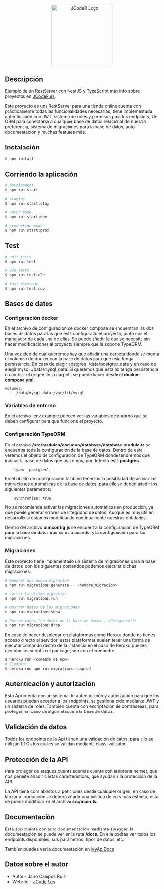 <p align="center">
  <a href="https://blog.jcoder.es/" target="blank"><img src="https://jcoderbucket.s3.eu-west-2.amazonaws.com/Logo/logo512.png" width="200" alt="JCodeR Logo" /></a>
</p>

## Descripción

Ejemplo de un RestServer con NestJS y TypeScript más info sobre proyectos en [JCodeR.es](https://blog.jcoder.es).

Este proyecto es una RestServer para una tienda online cuenta con prácticamente todas las funcionalidades necesarias,
tiene implementada autenticación con JWT, sistema de roles y permisos para los endpoints, Un ORM para conectarse a cualquier
base de datos relacional de nuestra preferencia, sistema de migraciones para la base de datos, auto documentación y muchas features más.

## Instalación

```bash
$ npm install
```

## Corriendo la aplicación

```bash
# development
$ npm run start

# staging
$ npm run start:stag

# watch mode
$ npm run start:dev

# production mode
$ npm run start:prod
```

## Test

```bash
# unit tests
$ npm run test

# e2e tests
$ npm run test:e2e

# test coverage
$ npm run test:cov
```

## Bases de datos

### Configuración docker

En el archivo de configuración de docker compose se encuentran las dos bases de datos para las que está configurado
el proyecto, junto con el manejador de cada una de ellas.
Se puede añadir la que se necesite sin hacer modificaciones al proyecto siempre que la soporte TypeORM.

Una vez elegida cual queremos hay que añadir una carpeta donde se monta el volumen de docker con la base de datos
para que esta tenga persistencia. En caso de elegir postgres ./data/postgres_data y en caso de elegir mysql ./data/mysql_data.
Si queremos que esta no tenga persistencia o cambiar el origen de la carpeta se puede hacer desde el **docker-compose.yml**.

```
volumes:
  - ./data/mysql_data:/var/lib/mysql
```

### Variables de entorno

En el archivo .env.example pueden ver las variables de entorno que se deben configurar para que funcione el proyecto.

### Configuración TypeORM

En el archivo **/src/modules/common/database/database.module.ts** se encuentra toda la configuración de la base de datos.
Dentro de este veremos el objeto de configuración de TypeORM donde tendremos que indicar la base de datos que usaremos,
por defecto está **postgres**.

```
    type: 'postgres',
```

En el objeto de configuración también tenemos la posibilidad de activar las migraciones automáticas de la base de datos,
para ello se deben añadir los siguientes parámetros:

```
    synchronize: true,
```

No se recomienda activar las migraciones automáticas en producción, ya que puede generar errores de integridad de datos.
Aunque es muy útil en desarrollo si estamos modificando continuamente nuestras entidades.

Dentro del archivo **ormconfig.js** se encuentra la configuración de TypeORM para la base de datos que se está usando, y
la configuración para las migraciones.

### Migraciones

Este proyecto tiene implementado un sistema de migraciones para la base de datos, con los siguientes comandos podemos
ejecutar dichas migraciones:

```bash
# Generar una nueva migración
$ npm run migrations:generate -- <nombre_migracion>

# Correr la ultima migración
$ npm run migrations:run

# Mostrar datos de las migraciones
$ npm run migrations:show

# Borrar todos los datos de la base de datos ¡¡¡Peligroso!!!
$ npm run migrations:drop
```

En caso de hacer desplegar en plataformas como Heroku donde no tienes acceso directo al servidor, estas plataformas suelen
tener una forma de ejecutar comando dentro de la instancia en el caso de Heroku puedes ejecutar los scripts del package.json
con el comando:

```bash
$ heroku run <comando de npm>
# Ejemplo:
$ heroku run npm run migrations:runprod
```

## Autenticación y autorización

Esta Api cuenta con un sistema de autenticación y autorización para que los usuarios puedan acceder a los endpoints,
se gestiona todo mediante JWT y un sistema de roles. También cuenta con encriptación de contraseñas, para proteger,
en caso de algún ataque a la base de datos.

## Validación de datos

Todos los endpoints de la Api tienen una validación de datos, para ello se utilizan DTOs los cuales se validan mediante
class-validator.

## Protección de la API

Para proteger de ataques cuenta además cuenta con la librería helmet, que nos permite añadir ciertas características,
que ayudan a la protección de la API.

La API tiene cors abiertos a peticiones desde cualquier origen, en caso de lanzar a producción se deberá añadir una
política de cors más estricta, esta se puede modificar en el archivo **src/main.ts**.

## Documentación

Esta app cuenta con auto documentación mediante swagger, la documentación se puede ver en la ruta **/docs**.
En ella podrás ver todos los endpoints disponibles, sus parámetros, tipos de datos, etc.

También puedes ver la documentación en [MyApiDocs](https://store-nestjs-jcoder.herokuapp.com/docs)

## Datos sobre el autor

- Autor - Jairo Campos Ruiz
- Website - [JCodeR.es](https://blog.jcoder.es)
